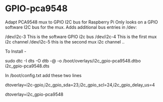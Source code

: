 # GPIO-pca9548
Adapt PCA9548 mux to GPIO I2C bus for Raspberry Pi 
Only looks on a GPIO software I2C bus for the mux.
Adds additional bus entries in /dev:

/dev/i2c-3   This is the software GPIO i2c bus
/dev/i2c-4   This is the first mux i2c channel
/dev/i2c-5   this is the second mux i2c channel
..

To Install - 

sudo dtc -I dts -O dtb -@ -o /boot/overlays/i2c_gpio-pca9548.dtbo i2c_gpio-pca9548.dts

In /boot/config.txt add these two lines

dtoverlay=i2c-gpio,i2c_gpio_sda=23,i2c_gpio_scl=24,i2c_gpio_delay_us=4

dtoverlay=i2c_gpio-pca9548
